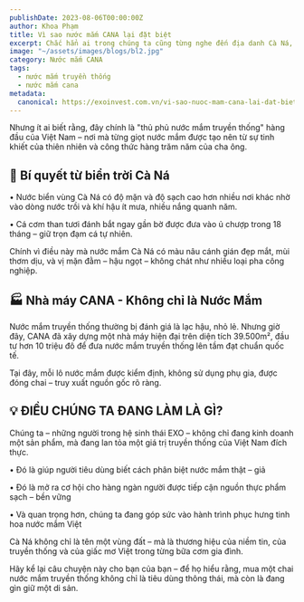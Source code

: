 ```yaml
---
publishDate: 2023-08-06T00:00:00Z
author: Khoa Phạm
title: Vì sao nước mắm CANA lại đặt biệt
excerpt: Chắc hẳn ai trong chúng ta cũng từng nghe đến địa danh Cà Ná, một vùng biển nhỏ thuộc Ninh Thuận.
image: "~/assets/images/blogs/bl2.jpg"
category: Nước mắm CANA
tags:
  - nước mắm truyền thống
  - nước mắm cana
metadata:
  canonical: https://exoinvest.com.vn/vi-sao-nuoc-mam-cana-lai-dat-biet
---
```


Nhưng ít ai biết rằng, đây chính là "thủ phủ nước mắm truyền thống" hàng đầu của Việt Nam – nơi mà từng giọt nước mắm được tạo nên từ sự tinh khiết của thiên nhiên và công thức hàng trăm năm của cha ông.

## 🧂 Bí quyết từ biển trời Cà Ná

• Nước biển vùng Cà Ná có độ mặn và độ sạch cao hơn nhiều nơi khác nhờ vào dòng nước trồi và khí hậu ít mưa, nhiều nắng quanh năm.

• Cá cơm than tươi đánh bắt ngay gần bờ được đưa vào ủ chượp trong 18 tháng – giữ trọn đạm cá tự nhiên.

Chính vì điều này mà nước mắm Cà Ná có màu nâu cánh gián đẹp mắt, mùi thơm dịu, và vị mặn đằm – hậu ngọt – không chát như nhiều loại pha công nghiệp.

## 🏭 Nhà máy CANA - Không chỉ là Nước Mắm

Nước mắm truyền thống thường bị đánh giá là lạc hậu, nhỏ lẻ. Nhưng giờ đây, CANA đã xây dựng một nhà máy hiện đại trên diện tích 39.500m², đầu tư hơn 10 triệu đô để đưa nước mắm truyền thống lên tầm đạt chuẩn quốc tế.

Tại đây, mỗi lô nước mắm được kiểm định, không sử dụng phụ gia, được đóng chai – truy xuất nguồn gốc rõ ràng.

## 💡 ĐIỀU CHÚNG TA ĐANG LÀM LÀ GÌ?

Chúng ta – những người trong hệ sinh thái EXO – không chỉ đang kinh doanh một sản phẩm, mà đang lan tỏa một giá trị truyền thống của Việt Nam đích thực.

• Đó là giúp người tiêu dùng biết cách phân biệt nước mắm thật – giả

• Đó là mở ra cơ hội cho hàng ngàn người được tiếp cận nguồn thực phẩm sạch – bền vững

• Và quan trọng hơn, chúng ta đang góp sức vào hành trình phục hưng tinh hoa nước mắm Việt

Cà Ná không chỉ là tên một vùng đất – mà là thương hiệu của niềm tin, của truyền thống và của giấc mơ Việt trong từng bữa cơm gia đình.



Hãy kể lại câu chuyện này cho bạn của bạn – để họ hiểu rằng, mua một chai nước mắm truyền thống không chỉ là tiêu dùng thông thái, mà còn là đang gìn giữ một di sản.
